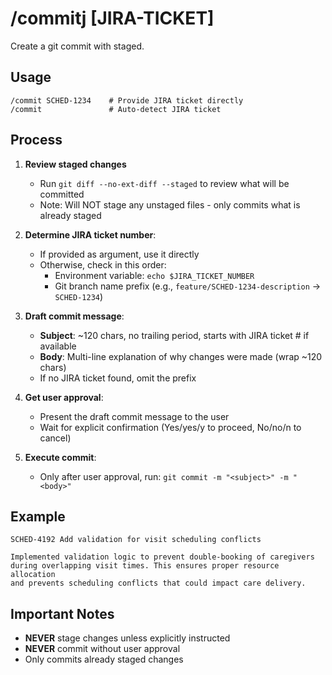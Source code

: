 # /commitj [JIRA-TICKET]

Create a git commit with staged.

## Usage

```
/commit SCHED-1234    # Provide JIRA ticket directly
/commit               # Auto-detect JIRA ticket
```

## Process

1. **Review staged changes**
   - Run `git diff --no-ext-diff --staged` to review what will be committed
   - Note: Will NOT stage any unstaged files - only commits what is already staged

2. **Determine JIRA ticket number**:
   - If provided as argument, use it directly
   - Otherwise, check in this order:
     - Environment variable: `echo $JIRA_TICKET_NUMBER`
     - Git branch name prefix (e.g., `feature/SCHED-1234-description` → `SCHED-1234`)

3. **Draft commit message**:
   - **Subject**: ~120 chars, no trailing period, starts with JIRA ticket # if available
   - **Body**: Multi-line explanation of why changes were made (wrap ~120 chars)
   - If no JIRA ticket found, omit the prefix

4. **Get user approval**:
   - Present the draft commit message to the user
   - Wait for explicit confirmation (Yes/yes/y to proceed, No/no/n to cancel)

5. **Execute commit**:
   - Only after user approval, run: `git commit -m "<subject>" -m "<body>"`

## Example

```
SCHED-4192 Add validation for visit scheduling conflicts

Implemented validation logic to prevent double-booking of caregivers
during overlapping visit times. This ensures proper resource allocation
and prevents scheduling conflicts that could impact care delivery.
```

## Important Notes

- **NEVER** stage changes unless explicitly instructed
- **NEVER** commit without user approval
- Only commits already staged changes
